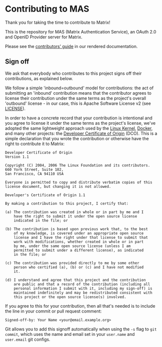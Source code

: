 # Contributing to MAS

Thank you for taking the time to contribute to Matrix!

This is the repository for MAS (Matrix Authentication Service), an OAuth 2.0 and OpenID Provider server for Matrix.

Please see the [contributors' guide](https://element-hq.github.io/matrix-authentication-service/development/contributing.html) in our rendered documentation.

## Sign off

We ask that everybody who contributes to this project signs off their contributions, as explained below.

We follow a simple 'inbound=outbound' model for contributions: the act of submitting an 'inbound' contribution means that the contributor agrees to license their contribution under the same terms as the project's overall 'outbound' license - in our case, this is Apache Software License v2 (see [LICENSE](./LICENSE)).

In order to have a concrete record that your contribution is intentional and you agree to license it under the same terms as the project's license, we've adopted the same lightweight approach used by the [Linux Kernel](https://www.kernel.org/doc/html/latest/process/submitting-patches.html), [Docker](https://github.com/docker/docker/blob/master/CONTRIBUTING.md), and many other projects: the [Developer Certificate of Origin](https://developercertificate.org/) (DCO). This is a simple declaration that you wrote the contribution or otherwise have the right to contribute it to Matrix:

```
Developer Certificate of Origin
Version 1.1

Copyright (C) 2004, 2006 The Linux Foundation and its contributors.
660 York Street, Suite 102,
San Francisco, CA 94110 USA

Everyone is permitted to copy and distribute verbatim copies of this
license document, but changing it is not allowed.

Developer's Certificate of Origin 1.1

By making a contribution to this project, I certify that:

(a) The contribution was created in whole or in part by me and I
    have the right to submit it under the open source license
    indicated in the file; or

(b) The contribution is based upon previous work that, to the best
    of my knowledge, is covered under an appropriate open source
    license and I have the right under that license to submit that
    work with modifications, whether created in whole or in part
    by me, under the same open source license (unless I am
    permitted to submit under a different license), as indicated
    in the file; or

(c) The contribution was provided directly to me by some other
    person who certified (a), (b) or (c) and I have not modified
    it.

(d) I understand and agree that this project and the contribution
    are public and that a record of the contribution (including all
    personal information I submit with it, including my sign-off) is
    maintained indefinitely and may be redistributed consistent with
    this project or the open source license(s) involved.
```

If you agree to this for your contribution, then all that's needed is to include the line in your commit or pull request comment:

```
Signed-off-by: Your Name <your@email.example.org>
```

Git allows you to add this signoff automatically when using the `-s` flag to `git commit`, which uses the name and email set in your `user.name` and `user.email` git configs.
